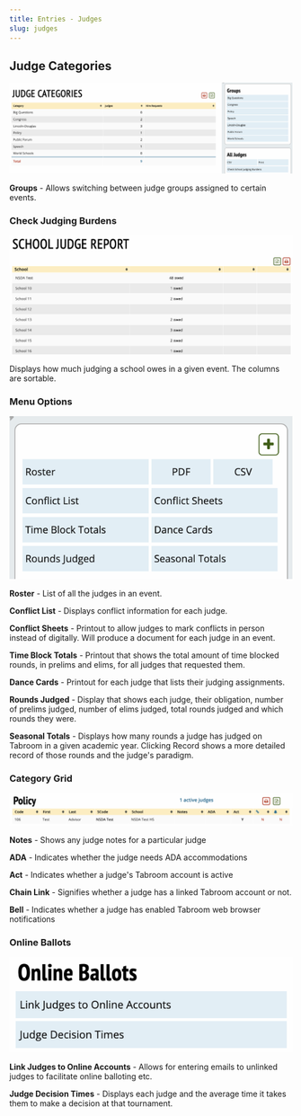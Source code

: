 ```yaml
---
title: Entries - Judges
slug: judges
---
```


## Judge Categories

<img src="/screenshots/Entries_-_Judges.png" title="Entries_-_Judges.png" />

**Groups** - Allows switching between judge groups assigned to certain
events.

### Check Judging Burdens

<img src="/screenshots/Entries_-_Judges_-_Check_Judging_Burdens.png"
title="Entries_-_Judges_-_Check_Judging_Burdens.png" />

Displays how much judging a school owes in a given event. The columns
are sortable.

### Menu Options

<img src="/screenshots/Entries_-_Judges_-_Category_-_Buttons.png"
title="Entries_-_Judges_-_Category_-_Buttons.png" />

**Roster** - List of all the judges in an event.

**Conflict List** - Displays conflict information for each judge.

**Conflict Sheets** - Printout to allow judges to mark conflicts in
person instead of digitally. Will produce a document for each judge in
an event.

**Time Block Totals** - Printout that shows the total amount of time
blocked rounds, in prelims and elims, for all judges that requested
them.

**Dance Cards** - Printout for each judge that lists their judging
assignments.

**Rounds Judged** - Display that shows each judge, their obligation,
number of prelims judged, number of elims judged, total rounds judged
and which rounds they were.

**Seasonal Totals** - Displays how many rounds a judge has judged on
Tabroom in a given academic year. Clicking Record shows a more detailed
record of those rounds and the judge's paradigm.

### Category Grid

<img src="/screenshots/Entries_-_Judges_-_Category_-_Grid.png"
title="Entries_-_Judges_-_Category_-_Grid.png" />

**Notes** - Shows any judge notes for a particular judge

**ADA** - Indicates whether the judge needs ADA accommodations

**Act** - Indicates whether a judge's Tabroom account is active

**Chain Link** - Signifies whether a judge has a linked Tabroom account
or not.

**Bell** - Indicates whether a judge has enabled Tabroom web browser
notifications

### Online Ballots

<img src="/screenshots/Entries_-_Judges_-_Category_-_online_ballots.png"
title="Entries_-_Judges_-_Category_-_online_ballots.png" />

**Link Judges to Online Accounts** - Allows for entering emails to
unlinked judges to facilitate online balloting etc.

**Judge Decision Times** - Displays each judge and the average time it
takes them to make a decision at that tournament.
